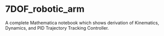 # 7DOF_robotic_arm
A complete Mathematica notebook which shows derivation of Kinematics, Dynamics, and PID Trajectory Tracking Controller.

